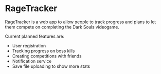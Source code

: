 # RageTracker

RageTracker is a web app to allow people to track progress and plans to let them compete on completing the Dark Souls videogame.

Current planned features are:
* User registration
* Tracking progress on boss kills
* Creating competitions with friends
* Notification service
* Save file uploading to show more stats
